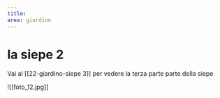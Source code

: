 ```yaml
---
title: 
area: giardino
---
```

# la siepe 2

Vai al [[22-giardino-siepe 3]] per vedere la terza parte parte della siepe

![[foto_12.jpg]]